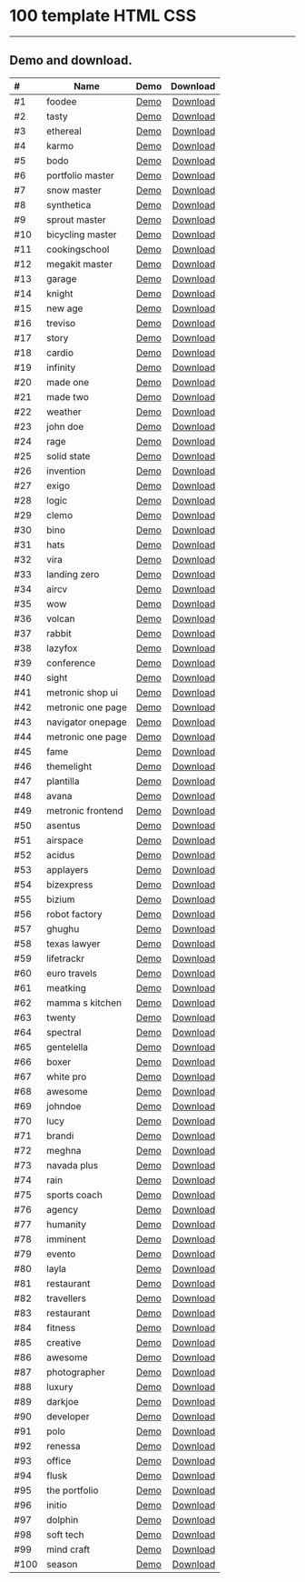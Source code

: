 # 100 template HTML CSS

_____________________________

## Demo and download.


|#| Name          | Demo          | Download  |
|:-------- |----------------------------- |:-----------------------:| -------------------------:    |
|#1| foodee   | [Demo](https://toidicode.github.io/template/01-foodee/) | [Download](https://github.com/toidicode/template/raw/master/src/01-foodee.zip/) |
|#2| tasty   | [Demo](https://toidicode.github.io/template/02-tasty/) | [Download](https://github.com/toidicode/template/raw/master/src/02-tasty.zip/) |
|#3| ethereal   | [Demo](https://toidicode.github.io/template/03-ethereal/) | [Download](https://github.com/toidicode/template/raw/master/src/03-ethereal.zip/) |
|#4| karmo   | [Demo](https://toidicode.github.io/template/04-karmo/) | [Download](https://github.com/toidicode/template/raw/master/src/04-karmo.zip/) |
|#5| bodo   | [Demo](https://toidicode.github.io/template/05-bodo/) | [Download](https://github.com/toidicode/template/raw/master/src/05-bodo.zip/) |
|#6| portfolio master   | [Demo](https://toidicode.github.io/template/06-portfolio-master/) | [Download](https://github.com/toidicode/template/raw/master/src/06-portfolio-master.zip/) |
|#7| snow master   | [Demo](https://toidicode.github.io/template/07-snow-master/) | [Download](https://github.com/toidicode/template/raw/master/src/07-snow-master.zip/) |
|#8| synthetica   | [Demo](https://toidicode.github.io/template/08-synthetica/) | [Download](https://github.com/toidicode/template/raw/master/src/08-synthetica.zip/) |
|#9| sprout master   | [Demo](https://toidicode.github.io/template/09-sprout-master/) | [Download](https://github.com/toidicode/template/raw/master/src/09-sprout-master.zip/) |
|#10| bicycling master   | [Demo](https://toidicode.github.io/template/10-bicycling-master/) | [Download](https://github.com/toidicode/template/raw/master/src/10-bicycling-master.zip/) |
|#11| cookingschool   | [Demo](https://toidicode.github.io/template/100-cookingschool/) | [Download](https://github.com/toidicode/template/raw/master/src/100-cookingschool.zip/) |
|#12| megakit master   | [Demo](https://toidicode.github.io/template/11-megakit-master/) | [Download](https://github.com/toidicode/template/raw/master/src/11-megakit-master.zip/) |
|#13| garage   | [Demo](https://toidicode.github.io/template/12-garage/) | [Download](https://github.com/toidicode/template/raw/master/src/12-garage.zip/) |
|#14| knight   | [Demo](https://toidicode.github.io/template/13-knight/) | [Download](https://github.com/toidicode/template/raw/master/src/13-knight.zip/) |
|#15| new age   | [Demo](https://toidicode.github.io/template/14-new-age/) | [Download](https://github.com/toidicode/template/raw/master/src/14-new-age.zip/) |
|#16| treviso   | [Demo](https://toidicode.github.io/template/15-treviso/) | [Download](https://github.com/toidicode/template/raw/master/src/15-treviso.zip/) |
|#17| story   | [Demo](https://toidicode.github.io/template/16-story/) | [Download](https://github.com/toidicode/template/raw/master/src/16-story.zip/) |
|#18| cardio   | [Demo](https://toidicode.github.io/template/17-cardio/) | [Download](https://github.com/toidicode/template/raw/master/src/17-cardio.zip/) |
|#19| infinity   | [Demo](https://toidicode.github.io/template/18-infinity/) | [Download](https://github.com/toidicode/template/raw/master/src/18-infinity.zip/) |
|#20| made one   | [Demo](https://toidicode.github.io/template/19-made-one/) | [Download](https://github.com/toidicode/template/raw/master/src/19-made-one.zip/) |
|#21| made two   | [Demo](https://toidicode.github.io/template/20-made-two/) | [Download](https://github.com/toidicode/template/raw/master/src/20-made-two.zip/) |
|#22| weather   | [Demo](https://toidicode.github.io/template/21-weather/) | [Download](https://github.com/toidicode/template/raw/master/src/21-weather.zip/) |
|#23| john doe   | [Demo](https://toidicode.github.io/template/22-john-doe/) | [Download](https://github.com/toidicode/template/raw/master/src/22-john-doe.zip/) |
|#24| rage   | [Demo](https://toidicode.github.io/template/23-rage/) | [Download](https://github.com/toidicode/template/raw/master/src/23-rage.zip/) |
|#25| solid state   | [Demo](https://toidicode.github.io/template/24-solid-state/) | [Download](https://github.com/toidicode/template/raw/master/src/24-solid-state.zip/) |
|#26| invention   | [Demo](https://toidicode.github.io/template/25-invention/) | [Download](https://github.com/toidicode/template/raw/master/src/25-invention.zip/) |
|#27| exigo   | [Demo](https://toidicode.github.io/template/26-exigo/) | [Download](https://github.com/toidicode/template/raw/master/src/26-exigo.zip/) |
|#28| logic   | [Demo](https://toidicode.github.io/template/27-logic/) | [Download](https://github.com/toidicode/template/raw/master/src/27-logic.zip/) |
|#29| clemo   | [Demo](https://toidicode.github.io/template/28-clemo/) | [Download](https://github.com/toidicode/template/raw/master/src/28-clemo.zip/) |
|#30| bino   | [Demo](https://toidicode.github.io/template/29-bino/) | [Download](https://github.com/toidicode/template/raw/master/src/29-bino.zip/) |
|#31| hats   | [Demo](https://toidicode.github.io/template/30-hats/) | [Download](https://github.com/toidicode/template/raw/master/src/30-hats.zip/) |
|#32| vira   | [Demo](https://toidicode.github.io/template/31-vira/) | [Download](https://github.com/toidicode/template/raw/master/src/31-vira.zip/) |
|#33| landing zero   | [Demo](https://toidicode.github.io/template/32-landing-zero/) | [Download](https://github.com/toidicode/template/raw/master/src/32-landing-zero.zip/) |
|#34| aircv   | [Demo](https://toidicode.github.io/template/33-aircv/) | [Download](https://github.com/toidicode/template/raw/master/src/33-aircv.zip/) |
|#35| wow   | [Demo](https://toidicode.github.io/template/34-wow/) | [Download](https://github.com/toidicode/template/raw/master/src/34-wow.zip/) |
|#36| volcan   | [Demo](https://toidicode.github.io/template/35-volcan/) | [Download](https://github.com/toidicode/template/raw/master/src/35-volcan.zip/) |
|#37| rabbit   | [Demo](https://toidicode.github.io/template/36-rabbit/) | [Download](https://github.com/toidicode/template/raw/master/src/36-rabbit.zip/) |
|#38| lazyfox   | [Demo](https://toidicode.github.io/template/37-lazyfox/) | [Download](https://github.com/toidicode/template/raw/master/src/37-lazyfox.zip/) |
|#39| conference   | [Demo](https://toidicode.github.io/template/38-conference/) | [Download](https://github.com/toidicode/template/raw/master/src/38-conference.zip/) |
|#40| sight   | [Demo](https://toidicode.github.io/template/39-sight/) | [Download](https://github.com/toidicode/template/raw/master/src/39-sight.zip/) |
|#41| metronic shop ui   | [Demo](https://toidicode.github.io/template/40-metronic-shop-ui/) | [Download](https://github.com/toidicode/template/raw/master/src/40-metronic-shop-ui.zip/) |
|#42| metronic one page   | [Demo](https://toidicode.github.io/template/41-metronic-one-page/) | [Download](https://github.com/toidicode/template/raw/master/src/41-metronic-one-page.zip/) |
|#43| navigator onepage   | [Demo](https://toidicode.github.io/template/42-navigator-onepage/) | [Download](https://github.com/toidicode/template/raw/master/src/42-navigator-onepage.zip/) |
|#44| metronic one page   | [Demo](https://toidicode.github.io/template/43-metronic-one-page/theme/) | [Download](https://github.com/toidicode/template/raw/master/src/43-metronic-one-page.zip/) |
|#45| fame   | [Demo](https://toidicode.github.io/template/44-fame/) | [Download](https://github.com/toidicode/template/raw/master/src/44-fame.zip/) |
|#46| themelight   | [Demo](https://toidicode.github.io/template/45-themelight/) | [Download](https://github.com/toidicode/template/raw/master/src/45-themelight.zip/) |
|#47| plantilla   | [Demo](https://toidicode.github.io/template/46-plantilla/) | [Download](https://github.com/toidicode/template/raw/master/src/46-plantilla.zip/) |
|#48| avana   | [Demo](https://toidicode.github.io/template/47-avana/) | [Download](https://github.com/toidicode/template/raw/master/src/47-avana.zip/) |
|#49| metronic frontend   | [Demo](https://toidicode.github.io/template/48-metronic-frontend/) | [Download](https://github.com/toidicode/template/raw/master/src/48-metronic-frontend.zip/) |
|#50| asentus   | [Demo](https://toidicode.github.io/template/49-asentus/) | [Download](https://github.com/toidicode/template/raw/master/src/49-asentus.zip/) |
|#51| airspace   | [Demo](https://toidicode.github.io/template/50-airspace/) | [Download](https://github.com/toidicode/template/raw/master/src/50-airspace.zip/) |
|#52| acidus   | [Demo](https://toidicode.github.io/template/51-acidus/) | [Download](https://github.com/toidicode/template/raw/master/src/51-acidus.zip/) |
|#53| applayers   | [Demo](https://toidicode.github.io/template/52-applayers/) | [Download](https://github.com/toidicode/template/raw/master/src/52-applayers.zip/) |
|#54| bizexpress   | [Demo](https://toidicode.github.io/template/53-bizexpress/) | [Download](https://github.com/toidicode/template/raw/master/src/53-bizexpress.zip/) |
|#55| bizium   | [Demo](https://toidicode.github.io/template/54-bizium/) | [Download](https://github.com/toidicode/template/raw/master/src/54-bizium.zip/) |
|#56| robot factory   | [Demo](https://toidicode.github.io/template/55-robot-factory/) | [Download](https://github.com/toidicode/template/raw/master/src/55-robot-factory.zip/) |
|#57| ghughu   | [Demo](https://toidicode.github.io/template/56-ghughu/) | [Download](https://github.com/toidicode/template/raw/master/src/56-ghughu.zip/) |
|#58| texas lawyer   | [Demo](https://toidicode.github.io/template/57-texas-lawyer/) | [Download](https://github.com/toidicode/template/raw/master/src/57-texas-lawyer.zip/) |
|#59| lifetrackr   | [Demo](https://toidicode.github.io/template/58-lifetrackr/) | [Download](https://github.com/toidicode/template/raw/master/src/58-lifetrackr.zip/) |
|#60| euro travels   | [Demo](https://toidicode.github.io/template/59-euro-travels/) | [Download](https://github.com/toidicode/template/raw/master/src/59-euro-travels.zip/) |
|#61| meatking   | [Demo](https://toidicode.github.io/template/60-meatking/) | [Download](https://github.com/toidicode/template/raw/master/src/60-meatking.zip/) |
|#62| mamma s kitchen   | [Demo](https://toidicode.github.io/template/61-mamma-s-kitchen/) | [Download](https://github.com/toidicode/template/raw/master/src/61-mamma-s-kitchen.zip/) |
|#63| twenty   | [Demo](https://toidicode.github.io/template/62-twenty/) | [Download](https://github.com/toidicode/template/raw/master/src/62-twenty.zip/) |
|#64| spectral   | [Demo](https://toidicode.github.io/template/63-spectral/) | [Download](https://github.com/toidicode/template/raw/master/src/63-spectral.zip/) |
|#65| gentelella   | [Demo](https://toidicode.github.io/template/64-gentelella/) | [Download](https://github.com/toidicode/template/raw/master/src/64-gentelella.zip/) |
|#66| boxer   | [Demo](https://toidicode.github.io/template/65-boxer/) | [Download](https://github.com/toidicode/template/raw/master/src/65-boxer.zip/) |
|#67| white pro   | [Demo](https://toidicode.github.io/template/66-white-pro/) | [Download](https://github.com/toidicode/template/raw/master/src/66-white-pro.zip/) |
|#68| awesome   | [Demo](https://toidicode.github.io/template/67-awesome/) | [Download](https://github.com/toidicode/template/raw/master/src/67-awesome.zip/) |
|#69| johndoe   | [Demo](https://toidicode.github.io/template/68-johndoe/) | [Download](https://github.com/toidicode/template/raw/master/src/68-johndoe.zip/) |
|#70| lucy   | [Demo](https://toidicode.github.io/template/69-lucy/) | [Download](https://github.com/toidicode/template/raw/master/src/69-lucy.zip/) |
|#71| brandi   | [Demo](https://toidicode.github.io/template/70-brandi/) | [Download](https://github.com/toidicode/template/raw/master/src/70-brandi.zip/) |
|#72| meghna   | [Demo](https://toidicode.github.io/template/71-meghna/) | [Download](https://github.com/toidicode/template/raw/master/src/71-meghna.zip/) |
|#73| navada plus   | [Demo](https://toidicode.github.io/template/72-navada-plus/) | [Download](https://github.com/toidicode/template/raw/master/src/72-navada-plus.zip/) |
|#74| rain   | [Demo](https://toidicode.github.io/template/73-rain/) | [Download](https://github.com/toidicode/template/raw/master/src/73-rain.zip/) |
|#75| sports coach   | [Demo](https://toidicode.github.io/template/74-sports-coach/) | [Download](https://github.com/toidicode/template/raw/master/src/74-sports-coach.zip/) |
|#76| agency   | [Demo](https://toidicode.github.io/template/75-agency/) | [Download](https://github.com/toidicode/template/raw/master/src/75-agency.zip/) |
|#77| humanity   | [Demo](https://toidicode.github.io/template/76-humanity/) | [Download](https://github.com/toidicode/template/raw/master/src/76-humanity.zip/) |
|#78| imminent   | [Demo](https://toidicode.github.io/template/77-imminent/) | [Download](https://github.com/toidicode/template/raw/master/src/77-imminent.zip/) |
|#79| evento   | [Demo](https://toidicode.github.io/template/78-evento/) | [Download](https://github.com/toidicode/template/raw/master/src/78-evento.zip/) |
|#80| layla   | [Demo](https://toidicode.github.io/template/79-layla/) | [Download](https://github.com/toidicode/template/raw/master/src/79-layla.zip/) |
|#81| restaurant   | [Demo](https://toidicode.github.io/template/80-restaurant/) | [Download](https://github.com/toidicode/template/raw/master/src/80-restaurant.zip/) |
|#82| travellers   | [Demo](https://toidicode.github.io/template/81-travellers/) | [Download](https://github.com/toidicode/template/raw/master/src/81-travellers.zip/) |
|#83| restaurant   | [Demo](https://toidicode.github.io/template/82-restaurant/) | [Download](https://github.com/toidicode/template/raw/master/src/82-restaurant.zip/) |
|#84| fitness   | [Demo](https://toidicode.github.io/template/83-fitness/) | [Download](https://github.com/toidicode/template/raw/master/src/83-fitness.zip/) |
|#85| creative   | [Demo](https://toidicode.github.io/template/84-creative/) | [Download](https://github.com/toidicode/template/raw/master/src/84-creative.zip/) |
|#86| awesome   | [Demo](https://toidicode.github.io/template/85-awesome/) | [Download](https://github.com/toidicode/template/raw/master/src/85-awesome.zip/) |
|#87| photographer   | [Demo](https://toidicode.github.io/template/86-photographer/) | [Download](https://github.com/toidicode/template/raw/master/src/86-photographer.zip/) |
|#88| luxury   | [Demo](https://toidicode.github.io/template/87-luxury/) | [Download](https://github.com/toidicode/template/raw/master/src/87-luxury.zip/) |
|#89| darkjoe   | [Demo](https://toidicode.github.io/template/88-darkjoe/) | [Download](https://github.com/toidicode/template/raw/master/src/88-darkjoe.zip/) |
|#90| developer   | [Demo](https://toidicode.github.io/template/89-developer/) | [Download](https://github.com/toidicode/template/raw/master/src/89-developer.zip/) |
|#91| polo   | [Demo](https://toidicode.github.io/template/90-polo/) | [Download](https://github.com/toidicode/template/raw/master/src/90-polo.zip/) |
|#92| renessa   | [Demo](https://toidicode.github.io/template/91-renessa/) | [Download](https://github.com/toidicode/template/raw/master/src/91-renessa.zip/) |
|#93| office   | [Demo](https://toidicode.github.io/template/92-office/) | [Download](https://github.com/toidicode/template/raw/master/src/92-office.zip/) |
|#94| flusk   | [Demo](https://toidicode.github.io/template/93-flusk/) | [Download](https://github.com/toidicode/template/raw/master/src/93-flusk.zip/) |
|#95| the portfolio   | [Demo](https://toidicode.github.io/template/94-the-portfolio/) | [Download](https://github.com/toidicode/template/raw/master/src/94-the-portfolio.zip/) |
|#96| initio   | [Demo](https://toidicode.github.io/template/95-initio/) | [Download](https://github.com/toidicode/template/raw/master/src/95-initio.zip/) |
|#97| dolphin   | [Demo](https://toidicode.github.io/template/96-dolphin/) | [Download](https://github.com/toidicode/template/raw/master/src/96-dolphin.zip/) |
|#98| soft tech   | [Demo](https://toidicode.github.io/template/97-soft-tech/) | [Download](https://github.com/toidicode/template/raw/master/src/97-soft-tech.zip/) |
|#99| mind craft   | [Demo](https://toidicode.github.io/template/98-mind-craft/) | [Download](https://github.com/toidicode/template/raw/master/src/98-mind-craft.zip/) |
|#100| season   | [Demo](https://toidicode.github.io/template/99-season/) | [Download](https://github.com/toidicode/template/raw/master/src/99-season.zip/) |


